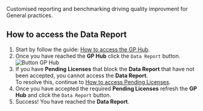 Customised reporting and benchmarking driving quality improvment for General practices.

## How to access the **Data Report**

1. Start by follow the guide: <a href="../../practices/introduction/#how-to-access-the-gp-hub" target="_blank">How to access the GP Hub</a>.
2. Once you have reached the **GP Hub** click the `Data Report` button.
    ![Button GP Hub](../../images/btn-data-report.png)  
3. If you have **Pending Licenses** that block the **Data Report** that have not been accepted, you cannot access the **Data Report**.  
To resolve this, continue to [How to access Pending Licenses](../../practices/licensing-agreements/#how-to-access-pending-licenses).
1. Once you have accepted the required **Pending Licenses** refresh the **GP Hub** and click the `Data Report` button.
2. Success! You have reached the **Data Report**.